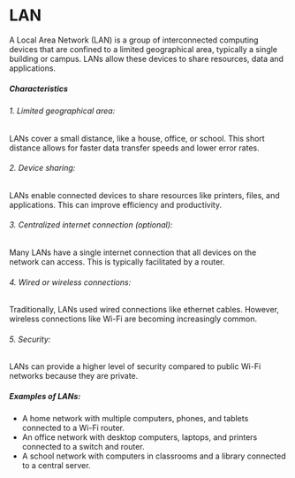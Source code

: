 # LAN
A Local Area Network (LAN) is a group of interconnected computing devices that are confined to a limited geographical area, typically a single building or campus. LANs allow these devices to share resources, data and applications.
##### Characteristics
###### 1. Limited geographical area:
LANs cover a small distance, like a house, office, or school. This short distance allows for faster data transfer speeds and lower error rates.
###### 2. Device sharing:
LANs enable connected devices to share resources like printers, files, and applications. This can improve efficiency and productivity.
###### 3. Centralized internet connection (optional):
Many LANs have a single internet connection that all devices on the network can access. This is typically facilitated by a router.
###### 4. Wired or wireless connections:
Traditionally, LANs used wired connections like ethernet cables. However, wireless connections like Wi-Fi are becoming increasingly common.
###### 5. Security:
LANs can provide a higher level of security compared to public Wi-Fi networks because they are private.

##### Examples of LANs:
- A home network with multiple computers, phones, and tablets connected to a Wi-Fi router.
- An office network with desktop computers, laptops, and printers connected to a switch and router.
- A school network with computers in classrooms and a library connected to a central server.